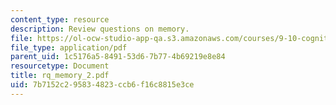 ```yaml
---
content_type: resource
description: Review questions on memory.
file: https://ol-ocw-studio-app-qa.s3.amazonaws.com/courses/9-10-cognitive-neuroscience-spring-2006/7b7152c295834823ccb6f16c8815e3ce_rq_memory_2.pdf
file_type: application/pdf
parent_uid: 1c5176a5-8491-53d6-7b77-4b69219e8e84
resourcetype: Document
title: rq_memory_2.pdf
uid: 7b7152c2-9583-4823-ccb6-f16c8815e3ce
---
```

